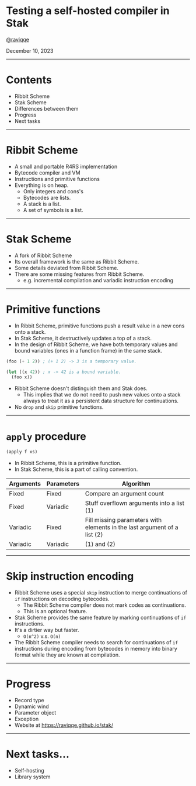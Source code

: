 # Testing a self-hosted compiler in Stak

[@raviqqe](https://github.com/raviqqe)

December 10, 2023

---

# Contents

- Ribbit Scheme
- Stak Scheme
- Differences between them
- Progress
- Next tasks

---

# Ribbit Scheme

- A small and portable R4RS implementation
- Bytecode compiler and VM
- Instructions and primitive functions
- Everything is on heap.
  - Only integers and cons's
  - Bytecodes are lists.
  - A stack is a list.
  - A set of symbols is a list.

---

# Stak Scheme

- A fork of Ribbit Scheme
- Its overall framework is the same as Ribbit Scheme.
- Some details deviated from Ribbit Scheme.
- There are some missing features from Ribbit Scheme.
  - e.g. incremental compilation and variadic instruction encoding

---

# Primitive functions

- In Ribbit Scheme, primitive functions push a result value in a new cons onto a stack.
- In Stak Scheme, it destructively updates a top of a stack.
- In the design of Ribbit Scheme, we have both temporary values and bound variables (ones in a function frame) in the same stack.

```scheme
(foo (+ 1 2)) ; (+ 1 2) -> 3 is a temporary value.

(let ((x 42)) ; x -> 42 is a bound variable.
  (foo x))
```

- Ribbit Scheme doesn't distinguish them and Stak does.
  - This implies that we do not need to push new values onto a stack always to
    treat it as a persistent data structure for continuations.
- No `drop` and `skip` primitive functions.

---

# `apply` procedure

```scheme
(apply f xs)
```

- In Ribbit Scheme, this is a primitive function.
- In Stak Scheme, this is a part of calling convention.

| Arguments | Parameters | Algorithm                                                                |
| --------- | ---------- | ------------------------------------------------------------------------ |
| Fixed     | Fixed      | Compare an argument count                                                |
| Fixed     | Variadic   | Stuff overflown arguments into a list (1)                                |
| Variadic  | Fixed      | Fill missing parameters with elements in the last argument of a list (2) |
| Variadic  | Variadic   | (1) and (2)                                                              |

---

# Skip instruction encoding

- Ribbit Scheme uses a special `skip` instruction to merge continuations of `if` instructions on decoding bytecodes.
  - The Ribbit Scheme compiler does not mark codes as continuations.
  - This is an optional feature.
- Stak Scheme provides the same feature by marking continuations of `if` instructions.
- It's a dirtier way but faster.
  - `O(n^2)` v.s. `O(n)`
- The Ribbit Scheme compiler needs to search for continuations of `if` instructions during encoding from bytecodes in memory into binary format while they are known at compilation.

---

# Progress

- Record type
- Dynamic wind
- Parameter object
- Exception
- Website at https://raviqqe.github.io/stak/

---

# Next tasks...

- Self-hosting
- Library system
